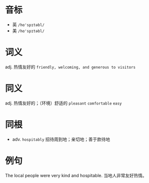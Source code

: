 # 音标

- 英 `/hɑ'spɪtəbl/`
- 美 `/hɑ'spɪtəbl/`

# 词义

adj. 热情友好的
`friendly, welcoming, and generous to visitors`

# 同义

adj. 热情友好的；（环境）舒适的
`pleasant` `comfortable` `easy`

# 同根

- adv. `hospitably` 招待周到地；亲切地；善于款待地

# 例句

The local people were very kind and hospitable.
当地人非常友好热情。


